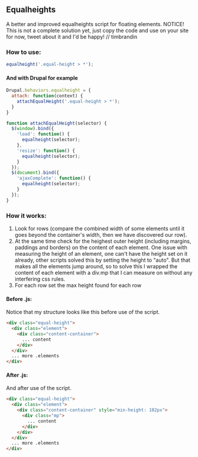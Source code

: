 ## Equalheights

A better and improved equalheights script for floating elements.
NOTICE! This is not a complete solution yet, just copy the code and use on your site for now,
tweet about it and I'd be happy! // timbrandin

### How to use:

```js
equalheight('.equal-height > *');
```

#### And with Drupal for example

```js
Drupal.behaviors.equalheight = {
  attach: function(context) {
    attachEqualHeight('.equal-height > *');
  }
}

function attachEqualHeight(selector) {
  $(window).bind({
    'load': function() {
      equalheight(selector);
    },
    'resize': function() {
      equalheight(selector);
    }
  });
  $(document).bind({
    'ajaxComplete': function() {
      equalheight(selector);
    }
  });
}
```

### How it works:

1. Look for rows (compare the combined width of some elements until it goes beyond the container's width, then we have discovered our row).
2. At the same time check for the heighest outer height (including margins, paddings and borders) on the content of each element.
One issue with measuring the height of an element, one can't have the height set on it already, other scripts solved this by setting the height to "auto". But that makes all the elements jump around, so to solve this I wrapped the content of each element with a div.mp that I can measure on without any interfering css rules.
3. For each row set the max height found for each row

#### Before .js:
Notice that my structure looks like this before use of the script.
```html
<div class="equal-height">
  <div class="element">
    <div class="content-container">
      ... content
    </div>
  </div>
  ... more .elements
</div>
```

#### After .js:
And after use of the script.
```html
<div class="equal-height">
  <div class="element">
    <div class="content-container" style="min-height: 102px">
      <div class="mp">
        ... content
      </div>
    </div>
  </div>
  ... more .elements
</div>
```

